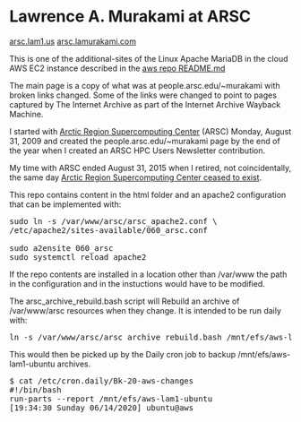 # Lawrence A. Murakami at ARSC

[arsc.lam1.us](http://arsc.lam1.us/)
[arsc.lamurakami.com](http://arsc.lamurakami.com/)

This is one of the additional-sites of the Linux Apache MariaDB in the cloud
AWS EC2 instance described in the
[aws repo README.md](https://github.com/LAMurakami/aws#readme)

The main page is a copy of what was at people.arsc.edu/~murakami with
broken links changed.  Some of the links were changed to point to pages
captured by The Internet Archive as part of the Internet Archive Wayback
Machine.

I started with
[Arctic Region Supercomputing Center](https://en.wikipedia.org/wiki/Arctic_Region_Supercomputing_Center)
(ARSC) Monday, August 31, 2009 and created the people.arsc.edu/~murakami
page by the end of the year when I created an ARSC HPC Users Newsletter
contribution.

My time with ARSC ended August 31, 2015 when I retired, not coincidentally,
the same day
[Arctic Region Supercomputing Center ceased to exist](http://arsc.lam1.us/About).

This repo contains content in the html folder and an apache2 configuration
that can be implemented with:

<pre>sudo ln -s /var/www/arsc/arsc_apache2.conf \
/etc/apache2/sites-available/060_arsc.conf

sudo a2ensite 060_arsc
sudo systemctl reload apache2</pre>

If the repo contents are installed in a location other than /var/www
the path in the configuration and in the instuctions would have to be modified.

The arsc_archive_rebuild.bash script will Rebuild an archive of /var/www/arsc
resources when they change.  It is intended to be run daily with:

<pre>ln -s /var/www/arsc/arsc_archive_rebuild.bash /mnt/efs/aws-lam1-ubuntu/arsc</pre>

This would then be picked up by the Daily cron job to backup
/mnt/efs/aws-lam1-ubuntu archives.

<pre>$ cat /etc/cron.daily/Bk-20-aws-changes
#!/bin/bash
run-parts --report /mnt/efs/aws-lam1-ubuntu
[19:34:30 Sunday 06/14/2020] ubuntu@aws</pre>
